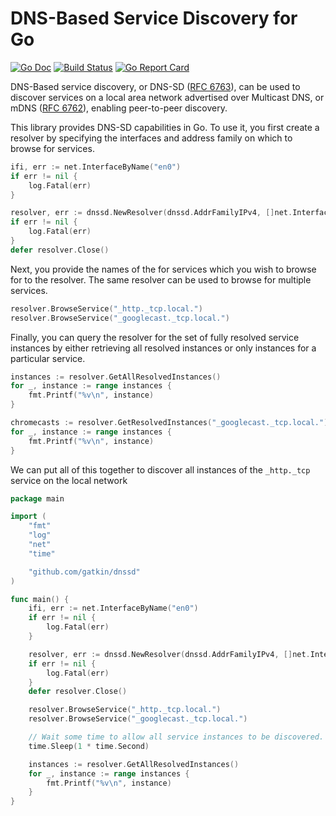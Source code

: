 # DNS-Based Service Discovery for Go

[![Go Doc](https://godoc.org/github.com/gatkin/dnssd?status.svg)](http://godoc.org/github.com/gatkin/dnssd)
[![Build Status](https://travis-ci.org/gatkin/dnssd.svg?branch=master)](https://travis-ci.org/gatkin/dnssd)
[![Go Report Card](https://goreportcard.com/badge/github.com/gatkin/dnssd)](https://goreportcard.com/report/github.com/gatkin/dnssd)

DNS-Based service discovery, or DNS-SD ([RFC 6763](https://tools.ietf.org/html/rfc6763)), can be used to discover services on a local area network advertised over Multicast DNS, or mDNS ([RFC 6762](https://tools.ietf.org/html/rfc6762)), enabling peer-to-peer discovery.

This library provides DNS-SD capabilities in Go. To use it, you first create a resolver by specifying the interfaces and address family on which to browse for services.

```go
ifi, err := net.InterfaceByName("en0")
if err != nil {
    log.Fatal(err)
}

resolver, err := dnssd.NewResolver(dnssd.AddrFamilyIPv4, []net.Interface{*ifi})
if err != nil {
    log.Fatal(err)
}
defer resolver.Close()
```

Next, you provide the names of the for services which you wish to browse for to the resolver. The same resolver can be used to browse for multiple services.

```go
resolver.BrowseService("_http._tcp.local.")
resolver.BrowseService("_googlecast._tcp.local.")
```

Finally, you can query the resolver for the set of fully resolved service instances by either retrieving all resolved instances or only instances for a particular service.

```go
instances := resolver.GetAllResolvedInstances()
for _, instance := range instances {
    fmt.Printf("%v\n", instance)
}

chromecasts := resolver.GetResolvedInstances("_googlecast._tcp.local.")
for _, instance := range instances {
    fmt.Printf("%v\n", instance)
}
```

We can put all of this together to discover all instances of the `_http._tcp` service on the local network

```go
package main

import (
    "fmt"
    "log"
    "net"
    "time"

    "github.com/gatkin/dnssd"
)

func main() {
    ifi, err := net.InterfaceByName("en0")
    if err != nil {
        log.Fatal(err)
    }

    resolver, err := dnssd.NewResolver(dnssd.AddrFamilyIPv4, []net.Interface{*ifi})
    if err != nil {
        log.Fatal(err)
    }
    defer resolver.Close()

    resolver.BrowseService("_http._tcp.local.")
    resolver.BrowseService("_googlecast._tcp.local.")

    // Wait some time to allow all service instances to be discovered.
    time.Sleep(1 * time.Second)

    instances := resolver.GetAllResolvedInstances()
    for _, instance := range instances {
        fmt.Printf("%v\n", instance)
    }
}
```
